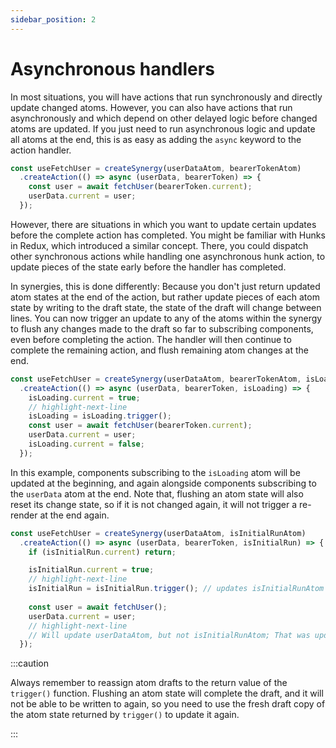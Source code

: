 ```yaml
---
sidebar_position: 2
---
```


# Asynchronous handlers

In most situations, you will have actions that run synchronously and directly update
changed atoms. However, you can also have actions that run asynchronously and which
depend on other delayed logic before changed atoms are updated. If you just need to
run asynchronous logic and update all atoms at the end, this is as easy as adding
the `async` keyword to the action handler.

```typescript jsx
const useFetchUser = createSynergy(userDataAtom, bearerTokenAtom)
  .createAction(() => async (userData, bearerToken) => {
    const user = await fetchUser(bearerToken.current);
    userData.current = user;
  });
```

However, there are situations in which you want to update certain updates before the
complete action has completed. You might be familiar with Hunks in Redux, which introduced
a similar concept. There, you could dispatch other synchronous actions while handling one
asynchronous hunk action, to update pieces of the state early before the handler has completed.

In synergies, this is done differently: Because you don't just return updated atom states at
the end of the action, but rather update pieces of each atom state by writing to the draft state,
the state of the draft will change between lines. You can now trigger an update to any of the atoms
within the synergy to flush any changes made to the draft so far to subscribing components, even
before completing the action. The handler will then continue to complete the remaining action, and
flush remaining atom changes at the end.

```typescript jsx
const useFetchUser = createSynergy(userDataAtom, bearerTokenAtom, isLoadingAtom)
  .createAction(() => async (userData, bearerToken, isLoading) => {
    isLoading.current = true;
    // highlight-next-line
    isLoading = isLoading.trigger();
    const user = await fetchUser(bearerToken.current);
    userData.current = user;
    isLoading.current = false;
  });
```

In this example, components subscribing to the `isLoading` atom will be updated at the beginning, and
again alongside components subscribing to the `userData` atom at the end. Note that, flushing an atom
state will also reset its change state, so if it is not changed again, it will not trigger a re-render
at the end again.

```typescript jsx
const useFetchUser = createSynergy(userDataAtom, isInitialRunAtom)
  .createAction(() => async (userData, bearerToken, isInitialRun) => {
    if (isInitialRun.current) return;

    isInitialRun.current = true;
    // highlight-next-line
    isInitialRun = isInitialRun.trigger(); // updates isInitialRunAtom
    
    const user = await fetchUser();
    userData.current = user;
    // highlight-next-line
    // Will update userDataAtom, but not isInitialRunAtom; That was updated earlier.
  });
```

:::caution

Always remember to reassign atom drafts to the return value of the `trigger()` function.
Flushing an atom state will complete the draft, and it will not be able to be written to
again, so you need to use the fresh draft copy of the atom state returned by `trigger()`
to update it again.

:::
